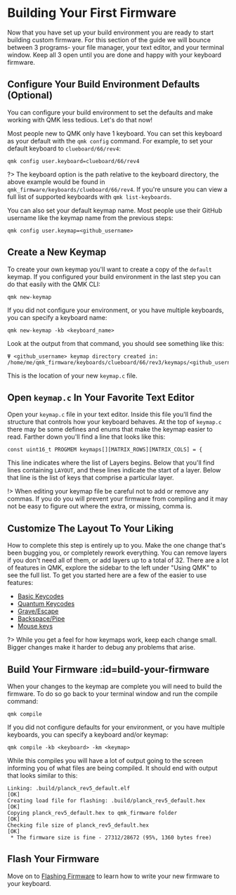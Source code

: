 # Building Your First Firmware

Now that you have set up your build environment you are ready to start building custom firmware. For this section of the guide we will bounce between 3 programs- your file manager, your text editor, and your terminal window. Keep all 3 open until you are done and happy with your keyboard firmware.

## Configure Your Build Environment Defaults (Optional)

You can configure your build environment to set the defaults and make working with QMK less tedious. Let's do that now!

Most people new to QMK only have 1 keyboard. You can set this keyboard as your default with the `qmk config` command. For example, to set your default keyboard to `clueboard/66/rev4`:

    qmk config user.keyboard=clueboard/66/rev4

?> The keyboard option is the path relative to the keyboard directory, the above example would be found in `qmk_firmware/keyboards/clueboard/66/rev4`. If you're unsure you can view a full list of supported keyboards with `qmk list-keyboards`.

You can also set your default keymap name. Most people use their GitHub username like the keymap name from the previous steps:

    qmk config user.keymap=<github_username>

## Create a New Keymap

To create your own keymap you'll want to create a copy of the `default` keymap. If you configured your build environment in the last step you can do that easily with the QMK CLI:

    qmk new-keymap

If you did not configure your environment, or you have multiple keyboards, you can specify a keyboard name:

    qmk new-keymap -kb <keyboard_name>

Look at the output from that command, you should see something like this:

    Ψ <github_username> keymap directory created in: /home/me/qmk_firmware/keyboards/clueboard/66/rev3/keymaps/<github_username>

This is the location of your new `keymap.c` file.

## Open `keymap.c` In Your Favorite Text Editor

Open your `keymap.c` file in your text editor. Inside this file you'll find the structure that controls how your keyboard behaves. At the top of `keymap.c` there may be some defines and enums that make the keymap easier to read. Farther down you'll find a line that looks like this:

    const uint16_t PROGMEM keymaps[][MATRIX_ROWS][MATRIX_COLS] = {

This line indicates where the list of Layers begins. Below that you'll find lines containing `LAYOUT`, and these lines indicate the start of a layer. Below that line is the list of keys that comprise a particular layer.

!> When editing your keymap file be careful not to add or remove any commas. If you do you will prevent your firmware from compiling and it may not be easy to figure out where the extra, or missing, comma is.

## Customize The Layout To Your Liking

How to complete this step is entirely up to you. Make the one change that's been bugging you, or completely rework everything. You can remove layers if you don't need all of them, or add layers up to a total of 32. There are a lot of features in QMK, explore the sidebar to the left under "Using QMK" to see the full list. To get you started here are a few of the easier to use features:

* [Basic Keycodes](keycodes_basic.md)
* [Quantum Keycodes](quantum_keycodes.md)
* [Grave/Escape](feature_grave_esc.md)
* [Backspace/Pipe](feature_backspace_pipe.md)
* [Mouse keys](feature_mouse_keys.md)

?> While you get a feel for how keymaps work, keep each change small. Bigger changes make it harder to debug any problems that arise.

## Build Your Firmware :id=build-your-firmware

When your changes to the keymap are complete you will need to build the firmware. To do so go back to your terminal window and run the compile command:

    qmk compile

If you did not configure defaults for your environment, or you have multiple keyboards, you can specify a keyboard and/or keymap:

    qmk compile -kb <keyboard> -km <keymap>

While this compiles you will have a lot of output going to the screen informing you of what files are being compiled. It should end with output that looks similar to this:

```
Linking: .build/planck_rev5_default.elf                                                             [OK]
Creating load file for flashing: .build/planck_rev5_default.hex                                     [OK]
Copying planck_rev5_default.hex to qmk_firmware folder                                              [OK]
Checking file size of planck_rev5_default.hex                                                       [OK]
 * The firmware size is fine - 27312/28672 (95%, 1360 bytes free)
```

## Flash Your Firmware

Move on to [Flashing Firmware](newbs_flashing.md) to learn how to write your new firmware to your keyboard.

